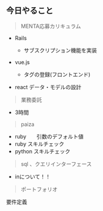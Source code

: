 ## 今日やること

> MENTA応募カリキュラム
- Rails
  - サブスクリプション機能を実装

- vue.js
  -  タグの登録(フロントエンド)
  
- react
データ・モデルの設計


> 業務委託
- 3時間


> paiza
- ruby　　引数のデフォルト値 
- ruby スキルチェック
- python スキルチェック


> sql 、クエリインターフェース
- inについて！！

> ポートフォリオ
 
 要件定義
